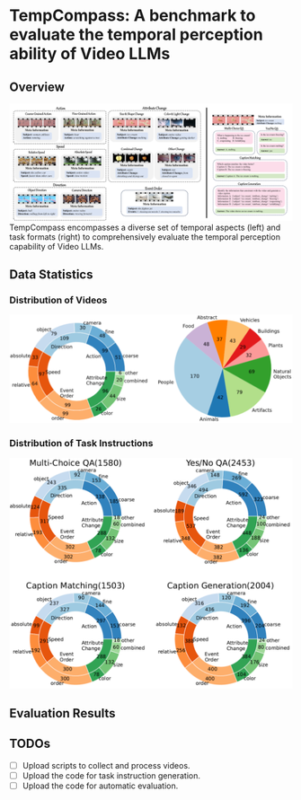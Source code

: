 # TempCompass: A benchmark to evaluate the temporal perception ability of Video LLMs

## Overview
![](./assets/overview.png)
TempCompass encompasses a diverse set of temporal aspects (left) and task formats (right) to comprehensively evaluate the temporal perception capability of Video LLMs.

## Data Statistics
### Distribution of Videos
![](./assets/dist_video.jpg)
### Distribution of Task Instructions
![](./assets/dist_instruction.jpg)

## Evaluation Results

## TODOs
-[ ] Upload scripts to collect and process videos.
-[ ] Upload the code for task instruction generation.
-[ ] Upload the code for automatic evaluation.
